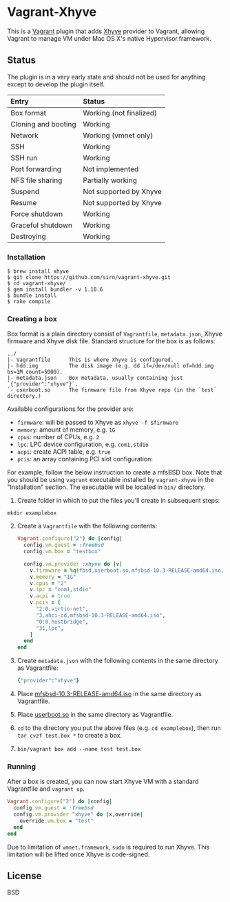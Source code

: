 # Vagrant-Xhyve

This is a [Vagrant](http://www.vagrantup.com/) plugin that adds [Xhyve](https://github.com/mist64/xhyve) provider to Vagrant, allowing Vagrant to manage VM under Mac OS X's native Hypervisor.framework.

## Status

The plugin is in a very early state and should not be used for anything except to develop the plugin itself.

| Entry               | Status
| :----------         | :-----
| Box format          | Working (not finalized)
| Cloning and booting | Working
| Network             | Working (vmnet only)
| SSH                 | Working
| SSH run             | Working
| Port forwarding     | Not implemented
| NFS file sharing    | Partially working
| Suspend             | Not supported by Xhyve
| Resume              | Not supported by Xhyve
| Force shutdown      | Working
| Graceful shutdown   | Working
| Destroying          | Working

### Installation

```shell
$ brew install xhyve
$ git clone https://github.com/sirn/vagrant-xhyve.git
$ cd vagrant-xhyve/
$ gem install bundler -v 1.10.6
$ bundle install
$ rake compile
```

### Creating a box

Box format is a plain directory consist of `Vagrantfile`, `metadata.json`, Xhyve firmware and Xhyve disk file. Standard structure for the box is as follows:

```
../
|- Vagrantfile      This is where Xhyve is configured.
|- hdd.img          The disk image (e.g. dd if=/dev/null of=hdd.img bs=1M count=5000).
|- metadata.json    Box metadata, usually containing just `{"provider":"xhyve"}`.
`- userboot.so      The firmware file from Xhyve repo (in the `test` directory.)
```

Available configurations for the provider are:

* `firmware`: will be passed to Xhyve as `xhyve -f $firmware`
* `memory`: amount of memory, e.g. `1G`
* `cpus`: number of CPUs, e.g. `2`
* `lpc`: LPC device configuration, e.g. `com1,stdio`
* `acpi`: create ACPI table, e.g. `true`
* `pcis`: an array containing PCI slot configuration:

For example, follow the below instruction to create a mfsBSD box. Note that you should be using `vagrant` executable installed by `vagrant-xhyve` in the "Installation" section. The executable will be located in `bin/` directory. 

1. Create folder in which to put the files you'll create in subsequent steps:

``` shell
mkdir examplebox
```

2. Create a `Vagrantfile` with the following contents:

    ```ruby
    Vagrant.configure("2") do |config|
      config.vm.guest = :freebsd
      config.vm.box = "testbox"

      config.vm.provider :xhyve do |v|
        v.firmware = %q(fbsd,userboot.so,mfsbsd-10.3-RELEASE-amd64.iso,"")
        v.memory = "1G"
        v.cpus = "2"
        v.lpc = "com1,stdio"
        v.acpi = true
        v.pcis = [
          "2:0,virtio-net",
          "3,ahci-cd,mfsbsd-10.3-RELEASE-amd64.iso",
          "0:0,hostbridge",
          "31,lpc",
        ]
      end
    end
    ```

3. Create `metadata.json` with the following contents in the same directory as Vagrantfile:

    ```ruby
    {"provider":"xhyve"}
    ```

4. Place [mfsbsd-10.3-RELEASE-amd64.iso](http://mfsbsd.vx.sk/) in the same directory as Vagrantfile.
5. Place [userboot.so](https://github.com/mist64/xhyve/tree/master/test) in the same directory as Vagrantfile.
6. `cd` to the directory you put the above files (e.g. `cd examplebox`), then run `tar cvzf test.box *` to create a box.
7. `bin/vagrant box add --name test test.box`

### Running

After a box is created, you can now start Xhyve VM with a standard Vagrantfile and `vagrant up`.

```ruby
Vagrant.configure("2") do |config|
  config.vm.guest = :freebsd
  config.vm.provider "xhyve" do |x,override|
    override.vm.box = "test"
  end
end
```

Due to limitation of `vmnet.framework`, `sudo` is required to run Xhyve. This limitation will be lifted once Xhyve is code-signed.

## License

BSD
